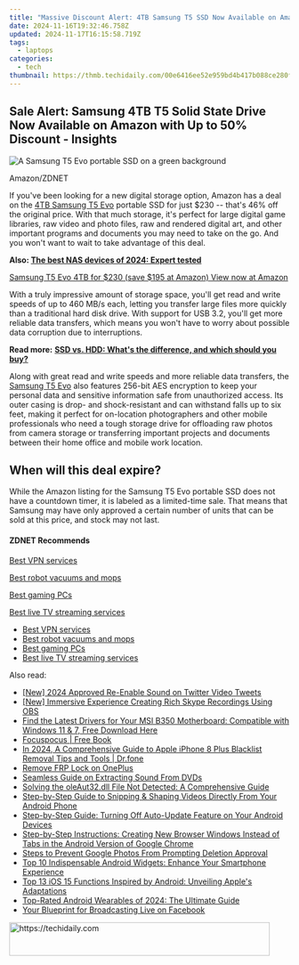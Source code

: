 ```yaml
---
title: "Massive Discount Alert: 4TB Samsung T5 SSD Now Available on Amazon with a Nearly Half-Off Price!"
date: 2024-11-16T19:32:46.758Z
updated: 2024-11-17T16:15:58.719Z
tags:
  - laptops
categories:
  - tech
thumbnail: https://thmb.techidaily.com/00e6416ee52e959bd4b417b088ce280ff84f1d381398bcbde7f933c522e87849.jpg
---
```


## Sale Alert: Samsung 4TB T5 Solid State Drive Now Available on Amazon with Up to 50% Discount - Insights

![A Samsung T5 Evo portable SSD on a green background](https://www.zdnet.com/a/img/resize/3cfa019d43ff4018159ea4e1d469a56fade052c6/2024/08/07/3a8cdb31-a8d7-4df6-9436-5c04f22c0ab5/samsung-evo-t5-2.jpg?auto=webp&width=1280)

Amazon/ZDNET

If you've been looking for a new digital storage option, Amazon has a deal on the [4TB Samsung T5 Evo](https://buy.geni.us/Proxy.ashx?TSID=368250&GR%5FURL=https%3A%2F%2Fwww.amazon.com%2FSAMSUNG-Portable-External-MU-PH8T0S-AM%2Fdp%2FB0CMDJXZ19%3Fth%3D1%26tag%3Dzd-buy-button-20%26ascsubtag%3D%5F%5FCOM%5FCLICK%5FID%5F%5F%7C4b1c1f5f-51b1-47e8-aa50-5a8def3bc02c%7Cdtp&dtb=1) portable SSD for just $230 -- that's 46% off the original price. With that much storage, it's perfect for large digital game libraries, raw video and photo files, raw and rendered digital art, and other important programs and documents you may need to take on the go. And you won't want to wait to take advantage of this deal. 

**Also: [The best NAS devices of 2024: Expert tested](https://www.zdnet.com/article/best-network-attached-storage/)**

[Samsung T5 Evo 4TB for $230 (save $195 at Amazon) View now at Amazon](https://buy.geni.us/Proxy.ashx?TSID=368250&GR%5FURL=https%3A%2F%2Fwww.amazon.com%2FSAMSUNG-Portable-External-MU-PH8T0S-AM%2Fdp%2FB0CMDJXZ19%3Fth%3D1%26tag%3Dzd-buy-button-20%26ascsubtag%3D%5F%5FCOM%5FCLICK%5FID%5F%5F%7C4b1c1f5f-51b1-47e8-aa50-5a8def3bc02c%7Cdtp&dtb=1)

With a truly impressive amount of storage space, you'll get read and write speeds of up to 460 MB/s each, letting you transfer large files more quickly than a traditional hard disk drive. With support for USB 3.2, you'll get more reliable data transfers, which means you won't have to worry about possible data corruption due to interruptions. 

**Read more:** **[SSD vs. HDD: What's the difference, and which should you buy?](https://www.zdnet.com/article/ssd-vs-hdd-whats-the-difference-and-which-should-you-buy/)** 

Along with great read and write speeds and more reliable data transfers, the [Samsung T5 Evo](https://buy.geni.us/Proxy.ashx?TSID=368250&GR%5FURL=https%3A%2F%2Fwww.amazon.com%2FSAMSUNG-Portable-External-MU-PH8T0S-AM%2Fdp%2FB0CMDJXZ19%3Fth%3D1%26tag%3Dzd-buy-button-20%26ascsubtag%3D%5F%5FCOM%5FCLICK%5FID%5F%5F%7C4b1c1f5f-51b1-47e8-aa50-5a8def3bc02c%7Cdtp&dtb=1) also features 256-bit AES encryption to keep your personal data and sensitive information safe from unauthorized access. Its outer casing is drop- and shock-resistant and can withstand falls up to six feet, making it perfect for on-location photographers and other mobile professionals who need a tough storage drive for offloading raw photos from camera storage or transferring important projects and documents between their home office and mobile work location. 

## When will this deal expire?

While the Amazon listing for the Samsung T5 Evo portable SSD does not have a countdown timer, it is labeled as a limited-time sale. That means that Samsung may have only approved a certain number of units that can be sold at this price, and stock may not last.

#### **ZDNET** Recommends

[Best VPN services](https://www.zdnet.com/article/best-vpn/ "Best VPN services")

[Best robot vacuums and mops](https://www.zdnet.com/article/best-robot-vacuum-mop/ "Best robot vacuums and mops")

[Best gaming PCs](https://www.zdnet.com/article/best-gaming-pc/ "Best gaming PCs")

[Best live TV streaming services](https://www.zdnet.com/article/best-live-tv-streaming-service/ "Best live TV streaming services")

* [Best VPN services](https://www.zdnet.com/article/best-vpn/ "Best VPN services")
* [Best robot vacuums and mops](https://www.zdnet.com/article/best-robot-vacuum-mop/ "Best robot vacuums and mops")
* [Best gaming PCs](https://www.zdnet.com/article/best-gaming-pc/ "Best gaming PCs")
* [Best live TV streaming services](https://www.zdnet.com/article/best-live-tv-streaming-service/ "Best live TV streaming services")

<ins class="adsbygoogle"
     style="display:block"
     data-ad-format="autorelaxed"
     data-ad-client="ca-pub-7571918770474297"
     data-ad-slot="1223367746"></ins>

<ins class="adsbygoogle"
     style="display:block"
     data-ad-client="ca-pub-7571918770474297"
     data-ad-slot="8358498916"
     data-ad-format="auto"
     data-full-width-responsive="true"></ins>

<span class="atpl-alsoreadstyle">Also read:</span>
<div><ul>
<li><a href="https://twitter-clips.techidaily.com/new-2024-approved-re-enable-sound-on-twitter-video-tweets/"><u>[New] 2024 Approved Re-Enable Sound on Twitter Video Tweets</u></a></li>
<li><a href="https://video-screen-grab.techidaily.com/new-immersive-experience-creating-rich-skype-recordings-using-obs/"><u>[New] Immersive Experience Creating Rich Skype Recordings Using OBS</u></a></li>
<li><a href="https://win-dash.techidaily.com/find-the-latest-drivers-for-your-msi-b350-motherboard-compatible-with-windows-11-and-7-free-download-here/"><u>Find the Latest Drivers for Your MSI B350 Motherboard: Compatible with Windows 11 & 7, Free Download Here</u></a></li>
<li><a href="https://novels-ebooks.techidaily.com/138591721-9781452545301-focuspocus/"><u>Focuspocus | Free Book</u></a></li>
<li><a href="https://iphone-unlock.techidaily.com/in-2024-a-comprehensive-guide-to-apple-iphone-8-plus-blacklist-removal-tips-and-tools-drfone-by-drfone-ios/"><u>In 2024, A Comprehensive Guide to Apple iPhone 8 Plus Blacklist Removal Tips and Tools | Dr.fone</u></a></li>
<li><a href="https://review-topics.techidaily.com/remove-frp-lock-on-oneplus-by-drfone-android-unlock-remove-google-frp/"><u>Remove FRP Lock on OnePlus</u></a></li>
<li><a href="https://discover-advanced.techidaily.com/seamless-guide-on-extracting-sound-from-dvds/"><u>Seamless Guide on Extracting Sound From DVDs</u></a></li>
<li><a href="https://tech-renaissance.techidaily.com/solving-the-oleaut32dll-file-not-detected-a-comprehensive-guide/"><u>Solving the oleAut32.dll File Not Detected: A Comprehensive Guide</u></a></li>
<li><a href="https://hardware-reviews.techidaily.com/step-by-step-guide-to-snipping-and-shaping-videos-directly-from-your-android-phone/"><u>Step-by-Step Guide to Snipping & Shaping Videos Directly From Your Android Phone</u></a></li>
<li><a href="https://hardware-reviews.techidaily.com/step-by-step-guide-turning-off-auto-update-feature-on-your-android-devices/"><u>Step-by-Step Guide: Turning Off Auto-Update Feature on Your Android Devices</u></a></li>
<li><a href="https://hardware-reviews.techidaily.com/step-by-step-instructions-creating-new-browser-windows-instead-of-tabs-in-the-android-version-of-google-chrome/"><u>Step-by-Step Instructions: Creating New Browser Windows Instead of Tabs in the Android Version of Google Chrome</u></a></li>
<li><a href="https://hardware-reviews.techidaily.com/steps-to-prevent-google-photos-from-prompting-deletion-approval/"><u>Steps to Prevent Google Photos From Prompting Deletion Approval</u></a></li>
<li><a href="https://hardware-reviews.techidaily.com/top-10-indispensable-android-widgets-enhance-your-smartphone-experience/"><u>Top 10 Indispensable Android Widgets: Enhance Your Smartphone Experience</u></a></li>
<li><a href="https://hardware-reviews.techidaily.com/top-13-ios-15-functions-inspired-by-android-unveiling-apples-adaptations/"><u>Top 13 iOS 15 Functions Inspired by Android: Unveiling Apple's Adaptations</u></a></li>
<li><a href="https://hardware-reviews.techidaily.com/top-rated-android-wearables-of-2024-the-ultimate-guide/"><u>Top-Rated Android Wearables of 2024: The Ultimate Guide</u></a></li>
<li><a href="https://facebook-video-content.techidaily.com/your-blueprint-for-broadcasting-live-on-facebook/"><u>Your Blueprint for Broadcasting Live on Facebook</u></a></li>
</ul></div>

<!-- affiliate ads begin -->
<a href="https://bluettius.sjv.io/c/5597632/2139110/17108" target="_top" id="2139110">
  <img src="//a.impactradius-go.com/display-ad/17108-2139110" border="0" alt="https://techidaily.com" width="468" height="60"/>
</a>
<img height="0" width="0" src="https://bluettius.sjv.io/i/5597632/2139110/17108" style="position:absolute;visibility:hidden;" border="0" />
<!-- affiliate ads end -->


